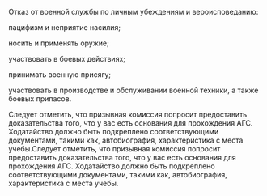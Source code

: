 Отказ от военной службы по личным убеждениям и вероисповеданию:

пацифизм и неприятие насилия;

носить и применять оружие;

участвовать в боевых действиях;

принимать военную присягу;

участвовать в производстве и обслуживании военной техники, а также боевых припасов.

Следует отметить, что призывная комиссия попросит предоставить доказательства того, что у вас есть основания для прохождения АГС. Ходатайство должно быть подкреплено соответствующими документами, такими как, автобиография, характеристика с места учебы.Следует отметить, что призывная комиссия попросит предоставить доказательства того, что у вас есть основания для прохождения АГС. Ходатайство должно быть подкреплено соответствующими документами, такими как, автобиография, характеристика с места учебы.